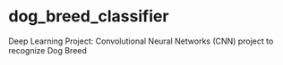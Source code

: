 # dog_breed_classifier
Deep Learning Project: Convolutional Neural Networks (CNN) project to recognize Dog Breed
